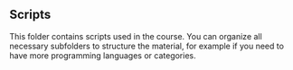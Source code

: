 ## Scripts

This folder contains scripts used in the course. You can organize all necessary subfolders to structure the material, for example if you need to have more programming languages or categories.